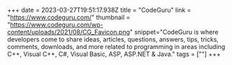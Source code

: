 +++
date = 2023-03-27T19:51:17.938Z
title = "CodeGuru"
link = "https://www.codeguru.com/"
thumbnail = "https://www.codeguru.com/wp-content/uploads/2021/08/CG_Favicon.png"
snippet="CodeGuru is where developers come to share ideas, articles, questions, answers, tips, tricks, comments, downloads, and more related to programming in areas including C++, Visual C++, C#, Visual Basic, ASP, ASP.NET & Java."
tags = [""]
+++
